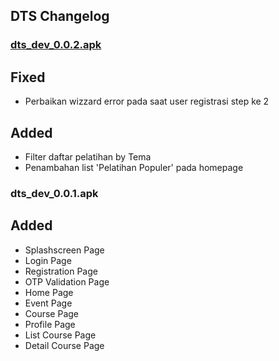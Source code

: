 ## DTS Changelog

### [dts_dev_0.0.2.apk](https://drive.google.com/file/d/1qXTpJsz3EEMIZJshTH_in9mq47fPsAFe/view?usp=sharing)
  ## Fixed
  - Perbaikan wizzard error pada saat user registrasi step ke 2
  
  ## Added
  - Filter daftar pelatihan by Tema
  - Penambahan list 'Pelatihan Populer' pada homepage

### dts_dev_0.0.1.apk
  ## Added
  - Splashscreen Page
  - Login Page
  - Registration Page
  - OTP Validation Page
  - Home Page
  - Event Page
  - Course Page
  - Profile Page
  - List Course Page
  - Detail Course Page
